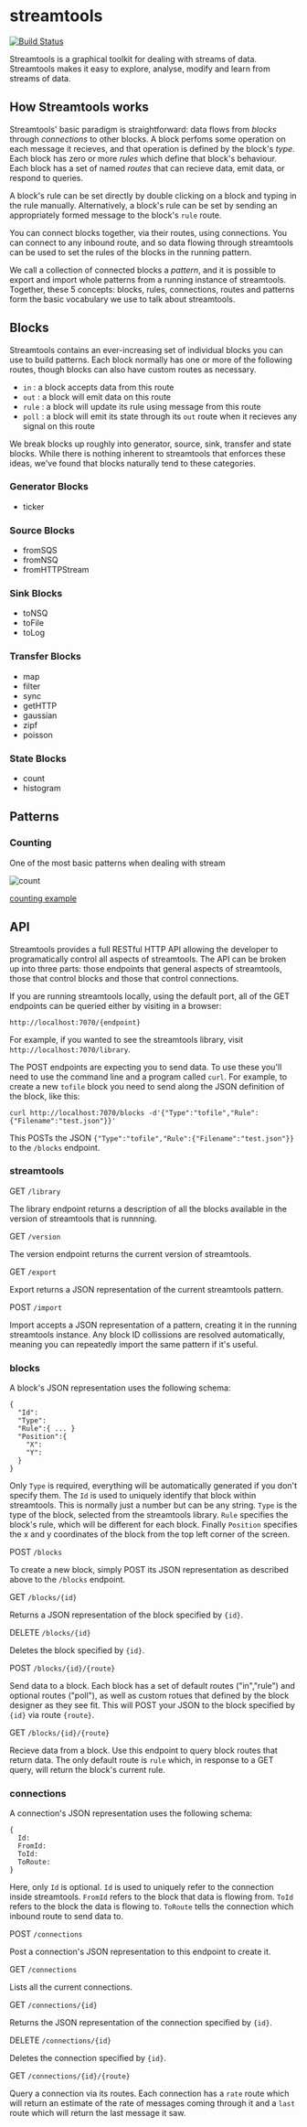 # streamtools

[![Build Status](https://travis-ci.org/nytlabs/streamtools.png?branch=master)](https://travis-ci.org/nytlabs/streamtools)

Streamtools is a graphical toolkit for dealing with streams of data. Streamtools makes it easy to explore, analyse, modify and learn from streams of data.

## How Streamtools works

Streamtools' basic paradigm is straightforward: data flows from *blocks* through *connections* to other blocks. A block perfoms some operation on each message it recieves, and that operation is defined by the block's *type*. Each block has zero or more *rules* which define that block's behaviour. Each block has a set of named *routes* that can recieve data, emit data, or respond to queries.

A block's rule can be set directly by double clicking on a block and typing in the rule manually. Alternatively, a block's rule can be set by sending an appropriately formed message to the block's `rule` route.

You can connect blocks together, via their routes, using connections. You can connect to any inbound route, and so data flowing through streamtools can be used to set the rules of the blocks in the running pattern.

We call a collection of connected blocks a *pattern*, and it is possible to export and import whole patterns from a running instance of streamtools. Together, these 5 concepts: blocks, rules, connections, routes and patterns form the basic vocabulary we use to talk about streamtools.

## Blocks

Streamtools contains an ever-increasing set of individual blocks you can use to build patterns. Each block normally has one or more of the following routes, though blocks can also have custom routes as necessary.

* `in` : a block accepts data from this route
* `out` : a block will emit data on this route
* `rule` : a block will update its rule using message from this route
* `poll` : a block will emit its state through its `out` route when it recieves any signal on this route

We break blocks up roughly into generator, source, sink, transfer and state blocks. While there is nothing inherent to streamtools that enforces these ideas, we've found that blocks naturally tend to these categories.

### Generator Blocks

* ticker

### Source Blocks

* fromSQS
* fromNSQ
* fromHTTPStream

### Sink Blocks

* toNSQ
* toFile
* toLog

### Transfer Blocks

* map
* filter
* sync
* getHTTP
* gaussian
* zipf
* poisson

### State Blocks

* count
* histogram

## Patterns

### Counting

One of the most basic patterns when dealing with stream

![count](https://raw.github.com/mikedewar/streamtools/redesign/examples/count.png)

[counting example](https://raw.github.com/mikedewar/streamtools/redesign/examples/count.json)

## API

Streamtools provides a full RESTful HTTP API allowing the developer to programatically control all aspects of streamtools. The API can be broken up into three parts: those endpoints that general aspects of streamtools, those that control blocks and those that control connections.

If you are running streamtools locally, using the default port, all of the GET endpoints can be queried either by visiting in a browser:

    http://localhost:7070/{endpoint}

For example, if you wanted to see the streamtools library, visit `http://localhost:7070/library`.

The POST endpoints are expecting you to send data. To use these you'll need to use the command line and a program called `curl`. For example, to create a new `tofile` block you need to send along the JSON definition of the block, like this:

    curl http://localhost:7070/blocks -d'{"Type":"tofile","Rule":{"Filename":"test.json"}}'

This POSTs the JSON `{"Type":"tofile","Rule":{"Filename":"test.json"}}` to the `/blocks` endpoint.


### streamtools

GET `/library`

The library endpoint returns a description of all the blocks available in the version of streamtools that is runnning.

GET `/version`

The version endpoint returns the current version of streamtools.

GET `/export`

Export returns a JSON representation of the current streamtools pattern.

POST `/import`

Import accepts a JSON representation of a pattern, creating it in the running streamtools instance. Any block ID collissions are resolved automatically, meaning you can repeatedly import the same pattern if it's useful.

### blocks

A block's JSON representation uses the following schema:

    {
      "Id":
      "Type":
      "Rule":{ ... }
      "Position":{
        "X":
        "Y":
      }
    }

Only `Type` is required, everything will be automatically generated if you don't specify them. The `Id` is used to uniquely identify that block within streamtools. This is normally just a number but can be any string. `Type` is the type of the block, selected from the streamtools library. `Rule` specifies the block's rule, which will be different for each block. Finally `Position` specifies the x and y coordinates of the block from the top left corner of the screen.

POST `/blocks`

To create a new block, simply POST its JSON representation as described above to the `/blocks` endpoint.

GET `/blocks/{id}`

Returns a JSON representation of the block specified by `{id}`.

DELETE `/blocks/{id}`

Deletes the block specified by `{id}`.

POST `/blocks/{id}/{route}`

Send data to a block. Each block has a set of default routes ("in","rule") and optional routes ("poll"), as well as custom rotues that defined by the block designer as they see fit. This will POST your JSON to the block specified by `{id}` via route `{route}`.

GET `/blocks/{id}/{route}`

Recieve data from a block. Use this endpoint to query block routes that return data. The only default route is `rule` which, in response to a GET query, will return the block's current rule.

### connections

A connection's JSON representation uses the following schema:

    {
      Id:
      FromId:
      ToId:
      ToRoute:
    }

Here, only `Id` is optional. `Id` is used to uniquely refer to the connection inside streamtools. `FromId` refers to the block that data is flowing from. `ToId` refers to the block the data is flowing to. `ToRoute` tells the connection which inbound route to send data to.

POST `/connections`

Post a connection's JSON representation to this endpoint to create it.

GET `/connections`

Lists all the current connections.

GET `/connections/{id}`

Returns the JSON representation of the connection specified by `{id}`.

DELETE `/connections/{id}`

Deletes the connection specified by `{id}`.

GET `/connections/{id}/{route}`

Query a connection via its routes. Each connection has a `rate` route which will return an estimate of the rate of messages coming through it and a `last` route which will return the last message it saw.
